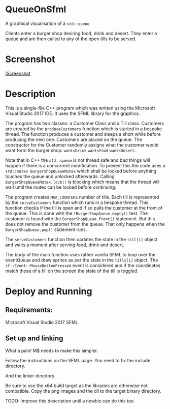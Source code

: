 # QueueOnSfml

A graphical visualisation of a ```std::queue```

Clients enter a burger shop desiring food, drink and desert. They enter a
queue and are then called to any of the open tills to be served.

# Screenshot

[!Screenshot](http://opentechschool-zurich.github.io/cpp-co-learning/topics/threads/Richard/QueueOnSfml/screenshot.png)

# Description

This is a single-file C++ program which was written using the Microsoft Visual
Studio 2017 IDE. It uses the SFML library for the graphics.

The program has two classes: a Customer Class and a Till class.
Customers are created by the ```produceCustomers``` function which is started in a
bespoke thread. The function produces a customer and sleeps a short while
before producing the next one. Customers are placed on the queue. The constructor
for the Customer randomly assigns what the customer would want form the
burger shop: ```wantsDrink``` ```wantsFood``` ```wantsDesert```.

Note that in C++ the ```std::queue``` is not thread safe and bad things will happen
if there is a concurrent modification. To prevent this the code uses a ```std::mutex
BurgerShopQueueMutex``` which shall be locked before anything touches the queue and
unlocked afterwards. Calling ```BurgerShopQueueMutex.lock()``` is blocking which means
that the thread will wait until the mutex can be locked before continuing.

The program creates ```MAX_COUNTERS``` number of tills. Each till is represented by
the ```serveCustomers``` function which runs in a bespoke thread. This function
checks if the till is open and if so pulls the customer at the front of the queue.
This is done with the ```!BurgerShopQueue.empty()``` test. The customer is found
with the ```BurgerShopQueue.front()``` statement. But this does not remove the customer
from the queue. That only happens when the ```BurgerShopQueue.pop()``` statement runs.

The ```serveCustomers``` function then updates the state in the ```till[i]``` object and
waits a moment after serving food, drink and desert.

The body of the main function uses rather vanilla SFML to loop over the
eventQueue and draw sprites as per the state in the ```tills[i]``` object. The
```sf::Event::MouseButtonPressed``` event is considered and if the coordinates
match those of a till on the screen the state of the till is toggled.

# Deploy and Running

## Requirements:
Microsoft Visual Studio 2017
SFML

## Set up and linking
What a pain! M$ needs to make this simpler.

Follow the instructions on the SFML page. You need to fix the include directory.

And the linker directory.

Be sure to use the x64 build target as the libraries are otherwise not compatible.
Copy the png images and the dll to the target binary directory.

TODO: Improve this description until a newbie can do this too.
